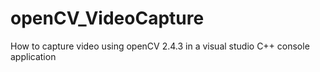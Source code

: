 openCV_VideoCapture
===================

How to capture video using openCV 2.4.3 in a visual studio C++ console application